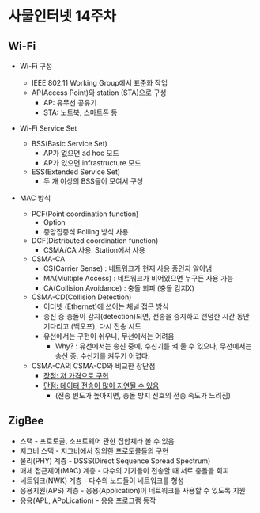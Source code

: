 # 사물인터넷 14주차
## Wi-Fi
* Wi-Fi 구성
  - IEEE 802.11 Working Group에서 표준화 작업
  - AP(Access Point)와 station (STA)으로 구성
    * AP: 유무선 공유기
    * STA: 노트북, 스마트폰 등

* Wi-Fi Service Set
  - BSS(Basic Service Set)
    * AP가 없으면 ad hoc 모드
    * AP가 있으면 infrastructure 모드
  - ESS(Extended Service Set)
    * 두 개 이상의 BSS들이 모여서 구성

* MAC 방식
  - PCF(Point coordination function)
    * Option
    * 중앙집중식 Polling 방식 사용
  - DCF(Distributed coordination function)
    * CSMA/CA 사용. Station에서 사용
  * CSMA-CA
    - CS(Carrier Sense) : 네트워크가 현재 사용 중인지 알아냄
    - MA(Multiple Access) : 네트워크가 비어있으면 누구든 사용 가능
    - CA(Collision Avoidance) : 충돌 회피 (충돌 감지X)
  * CSMA-CD(Collision Detection)
    - 이더넷 (Ethernet)에 쓰이는 채널 접근 방식
    - 송신 중 충돌이 감지(detection)되면, 전송을 중지하고 랜덤한 시간 동안 기다리고 (백오프), 다시 전송 시도
    - 유선에서는 구현이 쉬우나, 무선에서는 어려움
      * Why? : 유선에서는 송신 중에, 수신기를 켜 둘 수 있으나, 무선에서는 송신 중, 수신기를 켜두기 어렵다.
  * CSMA-CA의 CSMA-CD와 비교한 장단점
    - <ins>장점: 저 가격으로 구현</ins>
    - <ins>단점: 데이터 전송이 많이 지연될 수 있음</ins>
      * (전송 빈도가 높아지면, 충돌 방지 신호의 전송 속도가 느려짐)


## ZigBee
* 스택 - 프로토골, 소프트웨어 관한 집합체라 볼 수 있음
* 지그비 스택 - 지그비에서 정의한 프로토콜들의 구현
* 물리(PHY) 계층 - DSSS(Direct Sequence Spread Spectrum)
* 매체 접근제어(MAC) 계층 - 다수의 기기들이 전송할 때 서로 충돌을 회피
* 네트워크(NWK) 계층 - 다수의 노드들이 네트워크를 형성
* 응용지원(APS) 계층 - 응용(Application)이 네트워크를 사용할 수 있도록 지원
* 응용(APL, APpLication) - 응용 프로그램 동작





